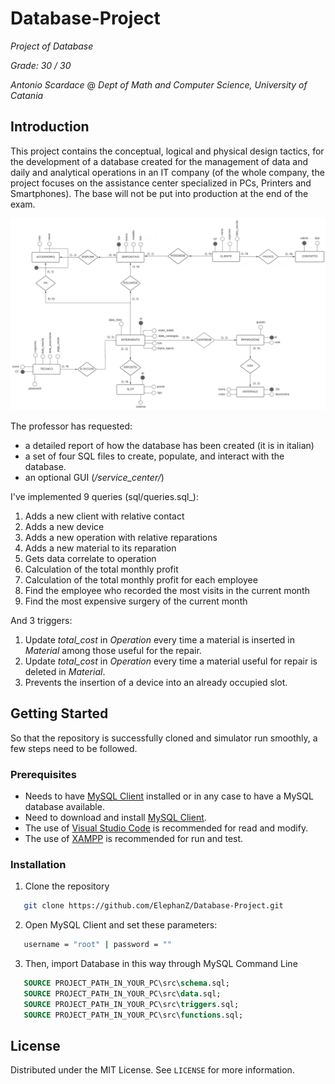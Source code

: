# Database-Project
_Project of Database_

_Grade: 30 / 30_

_Antonio Scardace_ @ 
_Dept of Math and Computer Science, University of Catania_

## Introduction

This project contains the conceptual, logical and physical design tactics, for the development of a database created for the management of data and daily and analytical operations in an IT company (of the whole company, the project focuses on the assistance center specialized in PCs, Printers and Smartphones).
The base will not be put into production at the end of the exam.

![er](/images/er.png)

The professor has requested:
* a detailed report of how the database has been created (it is in italian)
* a set of four SQL files to create, populate, and interact with the database.
* an optional GUI (_/service_center/_)

I've implemented 9 queries (sql/queries.sql_):
1. Adds a new client with relative contact
2. Adds a new device
3. Adds a new operation with relative reparations
4. Adds a new material to its reparation
5. Gets data correlate to operation
6. Calculation of the total monthly profit
7. Calculation of the total monthly profit for each employee
8. Find the employee who recorded the most visits in the current month
9. Find the most expensive surgery of the current month

And 3 triggers:
1. Update _total_cost_ in _Operation_ every time a material is inserted in _Material_ among those useful for the repair.
2. Update _total_cost_ in _Operation_ every time a material useful for repair is deleted in _Material_.
3. Prevents the insertion of a device into an already occupied slot.

## Getting Started

So that the repository is successfully cloned and simulator run smoothly, a few steps need to be followed.

### Prerequisites

* Needs to have [MySQL Client](https://www.mysql.com/downloads/) installed or in any case to have a MySQL database available.
* Need to download and install [MySQL Client](https://www.mysql.com/downloads/).
* The use of [Visual Studio Code](https://code.visualstudio.com/download) is recommended for read and modify.
* The use of [XAMPP](https://www.apachefriends.org/download.html) is recommended for run and test.

### Installation

1. Clone the repository 
```sh
   git clone https://github.com/ElephanZ/Database-Project.git
``` 
2. Open MySQL Client and set these parameters:
```sh
   username = "root" | password = ""
```
3. Then, import Database in this way through MySQL Command Line
```sql
   SOURCE PROJECT_PATH_IN_YOUR_PC\src\schema.sql;
   SOURCE PROJECT_PATH_IN_YOUR_PC\src\data.sql;
   SOURCE PROJECT_PATH_IN_YOUR_PC\src\triggers.sql;
   SOURCE PROJECT_PATH_IN_YOUR_PC\src\functions.sql;
``` 

## License

Distributed under the MIT License. See ``` LICENSE ``` for more information.
